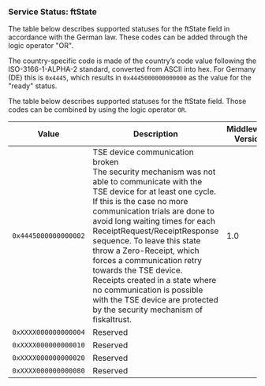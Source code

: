 ### Service Status: ftState

The table below describes supported statuses for the ftState field in accordance with the German law. These codes can be added through the logic operator "OR".

The country-specific code is made of the country’s code value following the ISO-3166-1-ALPHA-2 standard, converted from ASCII into hex. For Germany (DE) this is `0x4445`, which results in `0x4445000000000000` as the value for the "ready" status.

The table below describes supported statuses for the ftState field. Those codes can be combined by using the logic operator `OR`<span id="t-service-status-ftstate-22">.</span>

| **Value**            | **Description**                                                                                     | **Middleware Version** |
|----------------------|-----------------------------------------------------------------------------------------------------|---------------------|
| `0x4445000000000002` | TSE device communication broken<br />The security mechanism was not able to communicate with the TSE device for at least one cycle. If this is the case no more communication trials are done to avoid long waiting times for each ReceiptRequest/ReceiptResponse sequence. To leave this state throw a Zero-Receipt, which forces a communication retry towards the TSE device.<br /> Receipts created in a state where no communication is possible with the TSE device are protected by the security mechanism of fiskaltrust. | 1.0                 |
| `0xXXXX000000000004` | Reserved                                                                                            |                     |
| `0xXXXX000000000010` | Reserved                                                                                            |                     |
| `0xXXXX000000000020` | Reserved                                                                                            |                     |
| `0xXXXX000000000080` | Reserved                                                                                            |                     |
